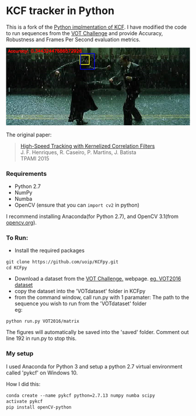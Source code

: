 # KCF tracker in Python

This is a fork of the [Python implmentation of KCF](https://github.com/uoip/KCFpy). I have modified the code to run sequences from the [VOT Challenge](http://www.votchallenge.net/) and provide Accuracy, Robustness and Frames Per Second evaluation metrics.

![Example from VOT2016/matrix sequence](https://github.com/jbhewitt12/KCFpy/blob/master/matrix_eg.JPEG)

The original paper:
> [High-Speed Tracking with Kernelized Correlation Filters](http://www.robots.ox.ac.uk/~joao/publications/henriques_tpami2015.pdf)<br>
> J. F. Henriques, R. Caseiro, P. Martins, J. Batista<br>
> TPAMI 2015

### Requirements
- Python 2.7
- NumPy
- Numba 
- OpenCV (ensure that you can `import cv2` in python)

I recommend installing Anaconda(for Python 2.7), and OpenCV 3.1(from [opencv.org](http://opencv.org/)).

### To Run:
- Install the required packages

```shell
git clone https://github.com/uoip/KCFpy.git
cd KCFpy
```

- Download a dataset from the [VOT Challenge.](http://www.votchallenge.net/) webpage. [eg. VOT2016 dataset](http://data.votchallenge.net/vot2016/vot2016.zip)
- copy the dataset into the 'VOTdataset' folder in KCFpy
- from the command window, call run.py with 1 paramater: The path to the sequence you wish to run from the 'VOTdataset' folder  
eg:

```shell
python run.py VOT2016/matrix
```

The figures will automatically be saved into the 'saved' folder. Comment out line 192 in run.py to stop this. 

### My setup
I used Anaconda for Python 3 and setup a python 2.7 virtual environment called 'pykcf' on Windows 10.

How I did this: 
```shell
conda create --name pykcf python=2.7.13 numpy numba scipy
activate pykcf
pip install openCV-python
```



